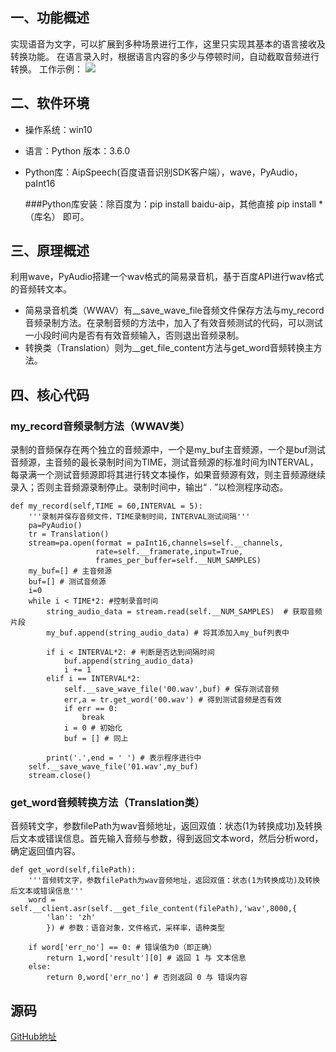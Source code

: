 ## 一、功能概述
实现语音为文字，可以扩展到多种场景进行工作，这里只实现其基本的语言接收及转换功能。
在语言录入时，根据语言内容的多少与停顿时间，自动截取音频进行转换。
工作示例：
![](https://github.com/mxbq/DreamPath/blob/master/%E8%AF%AD%E9%9F%B3%E8%AF%86%E5%88%AB%E5%B0%8F%E7%A8%8B%E5%BA%8F/getImage.png)

## 二、软件环境

 - 操作系统：win10
 - 语言：Python 版本：3.6.0
 - Python库：AipSpeech(百度语音识别SDK客户端），wave，PyAudio，paInt16

    ###Python库安装：除百度为：pip install baidu-aip，其他直接 pip install *（库名） 即可。
 
## 三、原理概述

利用wave，PyAudio搭建一个wav格式的简易录音机，基于百度API进行wav格式的音频转文本。

 - 简易录音机类（WWAV）有__save_wave_file音频文件保存方法与my_record音频录制方法。在录制音频的方法中，加入了有效音频测试的代码，可以测试一小段时间内是否有有效音频输入，否则退出音频录制。
 - 转换类（Translation）则为__get_file_content方法与get_word音频转换主方法。

## 四、核心代码

### my_record音频录制方法（WWAV类）
录制的音频保存在两个独立的音频源中，一个是my_buf主音频源，一个是buf测试音频源，主音频的最长录制时间为TIME，测试音频源的标准时间为INTERVAL，每录满一个测试音频源即将其进行转文本操作，如果音频源有效，则主音频源继续录入；否则主音频源录制停止。录制时间中，输出“ . ”以检测程序动态。

    def my_record(self,TIME = 60,INTERVAL = 5):
        '''录制并保存音频文件，TIME录制时间，INTERVAL测试间隔'''
        pa=PyAudio()
        tr = Translation()
        stream=pa.open(format = paInt16,channels=self.__channels,
                       rate=self.__framerate,input=True,
                       frames_per_buffer=self.__NUM_SAMPLES)
        my_buf=[] # 主音频源
        buf=[] # 测试音频源
        i=0
        while i < TIME*2: #控制录音时间
            string_audio_data = stream.read(self.__NUM_SAMPLES)  # 获取音频片段
            my_buf.append(string_audio_data) # 将其添加入my_buf列表中
            
            if i < INTERVAL*2: # 判断是否达到间隔时间
                buf.append(string_audio_data)
                i += 1
            elif i == INTERVAL*2:
                self.__save_wave_file('00.wav',buf) # 保存测试音频
                err,a = tr.get_word('00.wav') # 得到测试音频是否有效
                if err == 0:
                    break
                i = 0 # 初始化
                buf = [] # 同上
        
            print('.',end = ' ') # 表示程序进行中
        self.__save_wave_file('01.wav',my_buf)
        stream.close()
        
### get_word音频转换方法（Translation类）
音频转文字，参数filePath为wav音频地址，返回双值：状态(1为转换成功)及转换后文本或错误信息。首先输入音频与参数，得到返回文本word，然后分析word，确定返回值内容。

    def get_word(self,filePath):
        '''音频转文字，参数filePath为wav音频地址，返回双值：状态(1为转换成功)及转换后文本或错误信息'''
        word = self.__client.asr(self.__get_file_content(filePath),'wav',8000,{
            'lan': 'zh'
            }) # 参数：语音对象，文件格式，采样率，语种类型
    
        if word['err_no'] == 0: # 错误值为0（即正确）
            return 1,word['result'][0] # 返回 1 与 文本信息
        else:
            return 0,word['err_no'] # 否则返回 0 与 错误内容
            
## 源码

[GitHub地址](https://github.com/mxbq/DreamPath/tree/master/%E8%AF%AD%E9%9F%B3%E8%AF%86%E5%88%AB%E5%B0%8F%E7%A8%8B%E5%BA%8F)
